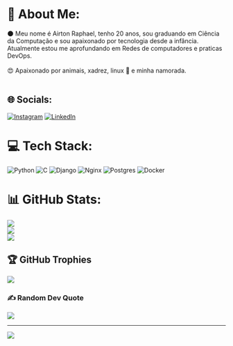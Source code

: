 # 💫 About Me:
🌑  Meu nome é Airton Raphael, tenho 20 anos, sou graduando em Ciência da Computação e sou apaixonado por tecnologia desde a infância. Atualmente estou me aprofundando em Redes de computadores e praticas DevOps.<br><br>:heart_eyes:  Apaixonado por animais, xadrez, linux :penguin: e minha namorada.<br><br>


## 🌐 Socials:
[![Instagram](https://img.shields.io/badge/Instagram-E4405F?style=for-the-badge&logo=instagram&logoColor=white)](https://www.instagram.com/airton.raphael/) [![LinkedIn](https://img.shields.io/badge/LinkedIn-0077B5?style=for-the-badge&logo=linkedin&logoColor=white)](https://linkedin.com/in/airton-raphael/) 

# 💻 Tech Stack:
![Python](https://img.shields.io/badge/python-3670A0?style=for-the-badge&logo=python&logoColor=ffdd54)  ![C](https://img.shields.io/badge/c-%2300599C.svg?style=for-the-badge&logo=c&logoColor=white) ![Django](https://img.shields.io/badge/django-%23092E20.svg?style=for-the-badge&logo=django&logoColor=white)   ![Nginx](https://img.shields.io/badge/nginx-%23009639.svg?style=for-the-badge&logo=nginx&logoColor=white) ![Postgres](https://img.shields.io/badge/postgres-%23316192.svg?style=for-the-badge&logo=postgresql&logoColor=white)  ![Docker](https://img.shields.io/badge/docker-%230db7ed.svg?style=for-the-badge&logo=docker&logoColor=white)
# 📊 GitHub Stats:
![](https://github-readme-stats.vercel.app/api?username=AirtonRaphael&theme=radical&hide_border=false&include_all_commits=true&count_private=true)<br/>
![](https://github-readme-streak-stats.herokuapp.com/?user=AirtonRaphael&theme=radical&hide_border=false)<br/>
![](https://github-readme-stats.vercel.app/api/top-langs/?username=AirtonRaphael&theme=radical&hide_border=false&include_all_commits=true&count_private=true&layout=compact)

## 🏆 GitHub Trophies
![](https://github-profile-trophy.vercel.app/?username=AirtonRaphael&theme=radical&no-frame=false&no-bg=false&margin-w=4)

### ✍️ Random Dev Quote
![](https://quotes-github-readme.vercel.app/api?type=horizontal&theme=radical)

---
[![](https://visitcount.itsvg.in/api?id=AirtonRaphael&icon=2&color=6)](https://visitcount.itsvg.in)

<!-- Proudly created with GPRM ( https://gprm.itsvg.in ) -->
